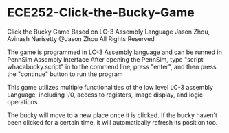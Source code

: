 # ECE252-Click-the-Bucky-Game
Click the Bucky Game Based on LC-3 Assembly Language
Jason Zhou, Avinash Narisetty
@Jason Zhou All Rights Reserved

The game is programmed in LC-3 Assembly language and can be runned in PennSim Assembly Interface
After opening the PennSim, type "script whacabucky.script" in to the commend line, press "enter", and then press the "continue" button to run the program

This game utilizes multiple functionalities of the low level LC-3 assembly Language, including I/0, access to registers, image display, and logic operations

The bucky will move to a new place once it is clicked. If the bucky haven't been clicked for a certain time, it will automatically refresh its position too.
